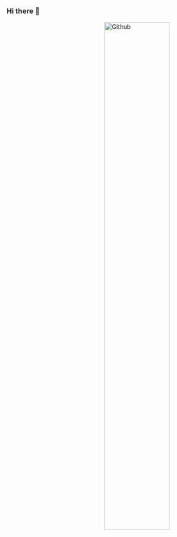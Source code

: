 ### Hi there 👋

<img width="55%" align="right" alt="Github" src="https://media.istockphoto.com/id/1065347802/ko/%EC%82%AC%EC%A7%84/%EB%AC%BC-%EC%84%B8%ED%8A%B8-%EB%B0%9D%EC%95%84%EC%A7%84-%EC%BB%AC%EB%A0%89%EC%85%98.jpg?b=1&s=170667a&w=0&k=20&c=MFiN0dwThWBQy-_2JioK2lF-tRavLXnqIUNReAcxLc8=" /> 
